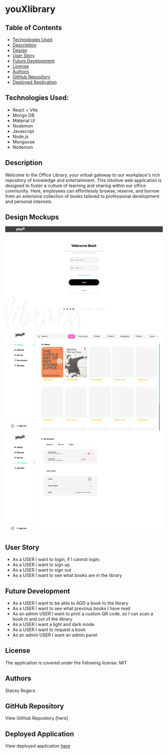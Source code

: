 # youXlibrary

## Table of Contents

- [Technologies Used](#technologies-used)
- [Description](#description)
- [Design](#design-mockups)
- [User Story](#user-story)
- [Future Development](#future-development)
- [License](#license)
- [Authors](#authors)
- [GitHub Repository](#github-repository)
- [Deployed Application](#deployed-application)

## Technologies Used:
* React + Vite
* Mongo DB
* Material UI
* Nodemon
* Javascript
* Node.js
* Mongoose
* Nodemon


## Description
Welcome to the Office Library, your virtual gateway to our workplace's rich repository of knowledge and entertainment. This intuitive web application is designed to foster a culture of learning and sharing within our office community. Here, employees can effortlessly browse, reserve, and borrow from an extensive collection of books tailored to professional development and personal interests.

## Design Mockups
 ![Sign In](./frontend/public/Signin.png)
 ![Books](./frontend/public/Library.png)
 ![Account](./frontend/public/Account.png)

## User Story

* As a USER I want to login, if I cannot login;
* As a USER I want to sign up
* As a USER I want to sign out
* As a USER I want to see what books are in the library


## Future Development

* As a USER I want to be able to ADD a book to the library
* As a USER I want to see what previous books I have read
* As an admin USER I want to print a custom QR code, so I can scan a book in and out of the library
* As a USER I want a light and dark mode
* As a USER I want to request a book
* As an admin USER I want an admin panel

## License
The application is covered under the following license: MIT

## Authors
Stacey Rogers

## GitHub Repository
View GitHub Repository [here]

## Deployed Application
View deployed application [here](https://library-01-2.onrender.com/)

